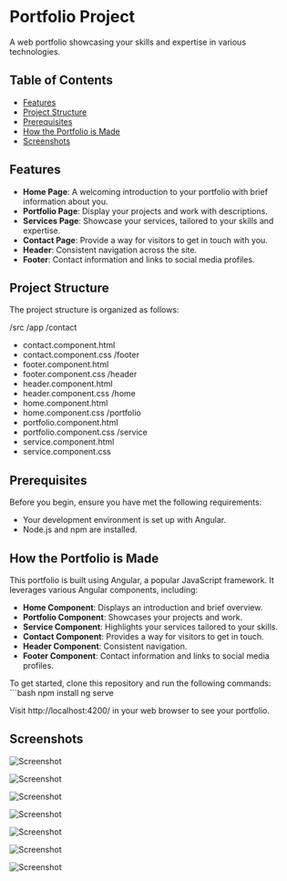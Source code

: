 # Portfolio Project

A web portfolio showcasing your skills and expertise in various technologies.

## Table of Contents

- [Features](#features)
- [Project Structure](#project-structure)
- [Prerequisites](#prerequisites)
- [How the Portfolio is Made](#how-the-portfolio-is-made)
- [Screenshots](#screenshots)

## Features

- **Home Page**: A welcoming introduction to your portfolio with brief information about you.
- **Portfolio Page**: Display your projects and work with descriptions.
- **Services Page**: Showcase your services, tailored to your skills and expertise.
- **Contact Page**: Provide a way for visitors to get in touch with you.
- **Header**: Consistent navigation across the site.
- **Footer**: Contact information and links to social media profiles.

## Project Structure

The project structure is organized as follows:

/src
/app
/contact
- contact.component.html
- contact.component.css
/footer
- footer.component.html
- footer.component.css
/header
- header.component.html
- header.component.css
/home
- home.component.html
- home.component.css
/portfolio
- portfolio.component.html
- portfolio.component.css
/service
- service.component.html
- service.component.css


## Prerequisites

Before you begin, ensure you have met the following requirements:

- Your development environment is set up with Angular.
- Node.js and npm are installed.

## How the Portfolio is Made

This portfolio is built using Angular, a popular JavaScript framework. It leverages various Angular components, including:

- **Home Component**: Displays an introduction and brief overview.
- **Portfolio Component**: Showcases your projects and work.
- **Service Component**: Highlights your services tailored to your skills.
- **Contact Component**: Provides a way for visitors to get in touch.
- **Header Component**: Consistent navigation.
- **Footer Component**: Contact information and links to social media profiles.

To get started, clone this repository and run the following commands:
    ```bash
    npm install
    ng serve

Visit http://localhost:4200/ in your web browser to see your portfolio.

## Screenshots
![Screenshot](https://drive.google.com/uc?id=1uy1FyPF92gElA6tk-siLml7hnOht9ysp)

![Screenshot](https://drive.google.com/uc?id=1yabNBUe-n8WNkJKxFJZ9jD7GQ0vsrl-S)

![Screenshot](https://drive.google.com/uc?id=1oHCGlqLRTAY3ZM0a4yi-9jmcj9kfW8m8)

![Screenshot](https://drive.google.com/uc?id=10iNOtlmKZLlniwkPXQ58VtYee-wo3USg)

![Screenshot](https://drive.google.com/uc?id=1brNgR-NzUOJrQzIijhWwQKXJZc2Pn7ya)

![Screenshot](https://drive.google.com/uc?id=159JOD1w3UttI_GIf_P0oJ6KfukZteTCq)

![Screenshot](https://drive.google.com/uc?id=1znl8zhd1NrSJjDNk9lhFFMl7Lx-pPMEI)
